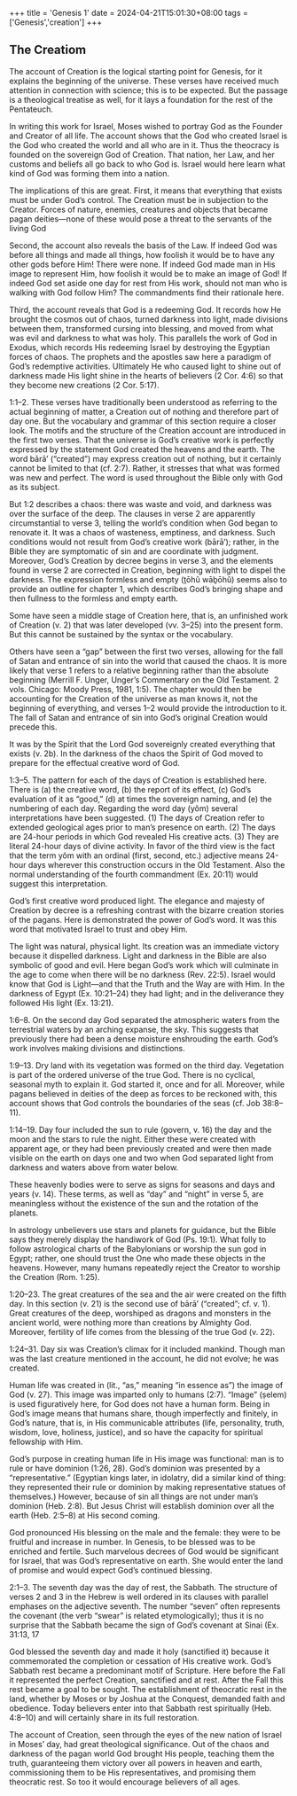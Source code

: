 +++
title = 'Genesis 1'
date = 2024-04-21T15:01:30+08:00
tags = ['Genesis','creation']
+++

## The Creatiom

The account of Creation is the logical starting point for Genesis, for it explains the beginning of the universe. These verses have received much attention in connection with science; this is to be expected. But the passage is a theological treatise as well, for it lays a foundation for the rest of the Pentateuch.

In writing this work for Israel, Moses wished to portray God as the Founder and Creator of all life. The account shows that the God who created Israel is the God who created the world and all who are in it. Thus the theocracy is founded on the sovereign God of Creation. That nation, her Law, and her customs and beliefs all go back to who God is. Israel would here learn what kind of God was forming them into a nation.

The implications of this are great. First, it means that everything that exists must be under God’s control. The Creation must be in subjection to the Creator. Forces of nature, enemies, creatures and objects that became pagan deities—none of these would pose a threat to the servants of the living God

Second, the account also reveals the basis of the Law. If indeed God was before all things and made all things, how foolish it would be to have any other gods before Him! There were none. If indeed God made man in His image to represent Him, how foolish it would be to make an image of God! If indeed God set aside one day for rest from His work, should not man who is walking with God follow Him? The commandments find their rationale here.

Third, the account reveals that God is a redeeming God. It records how He brought the cosmos out of chaos, turned darkness into light, made divisions between them, transformed cursing into blessing, and moved from what was evil and darkness to what was holy. This parallels the work of God in Exodus, which records His redeeming Israel by destroying the Egyptian forces of chaos. The prophets and the apostles saw here a paradigm of God’s redemptive activities. Ultimately He who caused light to shine out of darkness made His light shine in the hearts of believers (2 Cor. 4:6) so that they become new creations (2 Cor. 5:17).

1:1–2. These verses have traditionally been understood as referring to the actual beginning of matter, a Creation out of nothing and therefore part of day one. But the vocabulary and grammar of this section require a closer look. The motifs and the structure of the Creation account are introduced in the first two verses. That the universe is God’s creative work is perfectly expressed by the statement God created the heavens and the earth. The word bārā’ (“created”) may express creation out of nothing, but it certainly cannot be limited to that (cf. 2:7). Rather, it stresses that what was formed was new and perfect. The word is used throughout the Bible only with God as its subject.

But 1:2 describes a chaos: there was waste and void, and darkness was over the surface of the deep. The clauses in verse 2 are apparently circumstantial to verse 3, telling the world’s condition when God began to renovate it. It was a chaos of wasteness, emptiness, and darkness. Such conditions would not result from God’s creative work (bārā’); rather, in the Bible they are symptomatic of sin and are coordinate with judgment. Moreover, God’s Creation by decree begins in verse 3, and the elements found in verse 2 are corrected in Creation, beginning with light to dispel the darkness. The expression formless and empty (ṯōhû wāḇōhû) seems also to provide an outline for chapter 1, which describes God’s bringing shape and then fullness to the formless and empty earth.

Some have seen a middle stage of Creation here, that is, an unfinished work of Creation (v. 2) that was later developed (vv. 3–25) into the present form. But this cannot be sustained by the syntax or the vocabulary.

Others have seen a “gap” between the first two verses, allowing for the fall of Satan and entrance of sin into the world that caused the chaos. It is more likely that verse 1 refers to a relative beginning rather than the absolute beginning (Merrill F. Unger, Unger’s Commentary on the Old Testament. 2 vols. Chicago: Moody Press, 1981, 1:5). The chapter would then be accounting for the Creation of the universe as man knows it, not the beginning of everything, and verses 1–2 would provide the introduction to it. The fall of Satan and entrance of sin into God’s original Creation would precede this.

It was by the Spirit that the Lord God sovereignly created everything that exists (v. 2b). In the darkness of the chaos the Spirit of God moved to prepare for the effectual creative word of God.

1:3–5. The pattern for each of the days of Creation is established here. There is (a) the creative word, (b) the report of its effect, (c) God’s evaluation of it as “good,” (d) at times the sovereign naming, and (e) the numbering of each day. Regarding the word day (yôm) several interpretations have been suggested. (1) The days of Creation refer to extended geological ages prior to man’s presence on earth. (2) The days are 24-hour periods in which God revealed His creative acts. (3) They are literal 24-hour days of divine activity. In favor of the third view is the fact that the term yôm with an ordinal (first, second, etc.) adjective means 24-hour days wherever this construction occurs in the Old Testament. Also the normal understanding of the fourth commandment (Ex. 20:11) would suggest this interpretation.

God’s first creative word produced light. The elegance and majesty of Creation by decree is a refreshing contrast with the bizarre creation stories of the pagans. Here is demonstrated the power of God’s word. It was this word that motivated Israel to trust and obey Him.

The light was natural, physical light. Its creation was an immediate victory because it dispelled darkness. Light and darkness in the Bible are also symbolic of good and evil. Here began God’s work which will culminate in the age to come when there will be no darkness (Rev. 22:5). Israel would know that God is Light—and that the Truth and the Way are with Him. In the darkness of Egypt (Ex. 10:21–24) they had light; and in the deliverance they followed His light (Ex. 13:21).

1:6–8. On the second day God separated the atmospheric waters from the terrestrial waters by an arching expanse, the sky. This suggests that previously there had been a dense moisture enshrouding the earth. God’s work involves making divisions and distinctions.

1:9–13. Dry land with its vegetation was formed on the third day. Vegetation is part of the ordered universe of the true God. There is no cyclical, seasonal myth to explain it. God started it, once and for all. Moreover, while pagans believed in deities of the deep as forces to be reckoned with, this account shows that God controls the boundaries of the seas (cf. Job 38:8–11).

1:14–19. Day four included the sun to rule (govern, v. 16) the day and the moon and the stars to rule the night. Either these were created with apparent age, or they had been previously created and were then made visible on the earth on days one and two when God separated light from darkness and waters above from water below.

These heavenly bodies were to serve as signs for seasons and days and years (v. 14). These terms, as well as “day” and “night” in verse 5, are meaningless without the existence of the sun and the rotation of the planets.

In astrology unbelievers use stars and planets for guidance, but the Bible says they merely display the handiwork of God (Ps. 19:1). What folly to follow astrological charts of the Babylonians or worship the sun god in Egypt; rather, one should trust the One who made these objects in the heavens. However, many humans repeatedly reject the Creator to worship the Creation (Rom. 1:25).

1:20–23. The great creatures of the sea and the air were created on the fifth day. In this section (v. 21) is the second use of bārā’ (“created”; cf. v. 1). Great creatures of the deep, worshiped as dragons and monsters in the ancient world, were nothing more than creations by Almighty God. Moreover, fertility of life comes from the blessing of the true God (v. 22).

1:24–31. Day six was Creation’s climax for it included mankind. Though man was the last creature mentioned in the account, he did not evolve; he was created.

Human life was created in (lit., “as,” meaning “in essence as”) the image of God (v. 27). This image was imparted only to humans (2:7). “Image” (ṣelem) is used figuratively here, for God does not have a human form. Being in God’s image means that humans share, though imperfectly and finitely, in God’s nature, that is, in His communicable attributes (life, personality, truth, wisdom, love, holiness, justice), and so have the capacity for spiritual fellowship with Him.

God’s purpose in creating human life in His image was functional: man is to rule or have dominion (1:26, 28). God’s dominion was presented by a “representative.” (Egyptian kings later, in idolatry, did a similar kind of thing: they represented their rule or dominion by making representative statues of themselves.) However, because of sin all things are not under man’s dominion (Heb. 2:8). But Jesus Christ will establish dominion over all the earth (Heb. 2:5–8) at His second coming.

God pronounced His blessing on the male and the female: they were to be fruitful and increase in number. In Genesis, to be blessed was to be enriched and fertile. Such marvelous decrees of God would be significant for Israel, that was God’s representative on earth. She would enter the land of promise and would expect God’s continued blessing.

2:1–3. The seventh day was the day of rest, the Sabbath. The structure of verses 2 and 3 in the Hebrew is well ordered in its clauses with parallel emphases on the adjective seventh. The number “seven” often represents the covenant (the verb “swear” is related etymologically); thus it is no surprise that the Sabbath became the sign of God’s covenant at Sinai (Ex. 31:13, 17

God blessed the seventh day and made it holy (sanctified it) because it commemorated the completion or cessation of His creative work. God’s Sabbath rest became a predominant motif of Scripture. Here before the Fall it represented the perfect Creation, sanctified and at rest. After the Fall this rest became a goal to be sought. The establishment of theocratic rest in the land, whether by Moses or by Joshua at the Conquest, demanded faith and obedience. Today believers enter into that Sabbath rest spiritually (Heb. 4:8–10) and will certainly share in its full restoration.

The account of Creation, seen through the eyes of the new nation of Israel in Moses’ day, had great theological significance. Out of the chaos and darkness of the pagan world God brought His people, teaching them the truth, guaranteeing them victory over all powers in heaven and earth, commissioning them to be His representatives, and promising them theocratic rest. So too it would encourage believers of all ages.

